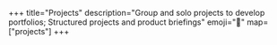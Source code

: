 +++
title="Projects"
description="Group and solo projects to develop portfolios; Structured projects and product briefings"
emoji="💼"
map=["projects"]
+++
